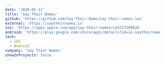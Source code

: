 ```yaml
---
date: '2020-05-12'
title: 'Say Their Names'
github: 'https://github.com/Say-Their-Name/say-their-names-ios'
external: 'https://saytheirnames.io'
ios: 'https://apps.apple.com/app/say-their-names/id1517599626'
android: 'https://play.google.com/store/apps/details?id=io.saytheirnames.android'
tech:
  - iOS
  - Android
company: 'Say Thier Names'
showInProjects: false
---
```

